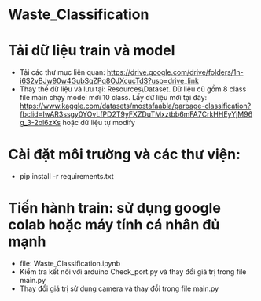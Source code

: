 # Waste_Classification
# Tải dữ liệu train và model
- Tải các thư mục liên quan: https://drive.google.com/drive/folders/1n-i6S2vBJw90w4GubSqZPq8OJXcucTdS?usp=drive_link
- Thay thế dữ liệu và lưu tại: Resources\Dataset. 
    Dữ liệu cũ gồm 8 class file main chạy model mới 10 class.
    Lấy dữ liệu mới tại đây: https://www.kaggle.com/datasets/mostafaabla/garbage-classification?fbclid=IwAR3ssgy0YOvLfPD2T9yFXZDuTMxztbb6mFA7CrkHHEyYjM96g_3-2ol6zXs
    hoặc dữ liệu tự modify
  
# Cài đặt môi trường và các thư viện:
- pip install -r requirements.txt
# Tiến hành train: sử dụng google colab hoặc máy tính cá nhân đủ mạnh
- file: Waste_Classification.ipynb
- Kiểm tra kết nối với arduino Check_port.py và thay đổi giá trị trong file main.py
- Thay đổi giá trị sử dụng camera và thay đổi trong file main.py
